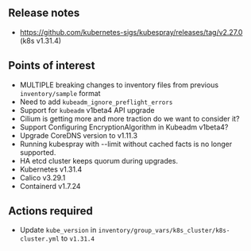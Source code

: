 ## Release notes

- https://github.com/kubernetes-sigs/kubespray/releases/tag/v2.27.0 (k8s v1.31.4)
## Points of interest

- MULTIPLE breaking changes to inventory files from previous `inventory/sample` format
- Need to add `kubeadm_ignore_preflight_errors`
- Support for `kubeadm` v1beta4 API upgrade
- Cilium is getting more and more traction do we want to consider it?
- Support Configuring EncryptionAlgorithm in Kubeadm v1beta4?
- Upgrade CoreDNS version to v1.11.3
- Running kubespray with --limit without cached facts is no longer supported.
- HA etcd cluster keeps quorum during upgrades.
- Kubernetes v1.31.4
- Calico v3.29.1
- Containerd v1.7.24

## Actions required

- Update `kube_version` in `inventory/group_vars/k8s_cluster/k8s-cluster.yml` to `v1.31.4`